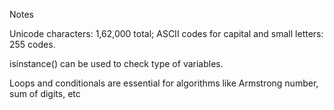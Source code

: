 
Notes

Unicode characters: 1,62,000 total; ASCII codes for capital and small letters: 255 codes.

isinstance() can be used to check type of variables.

Loops and conditionals are essential for algorithms like Armstrong number, sum of digits, etc
